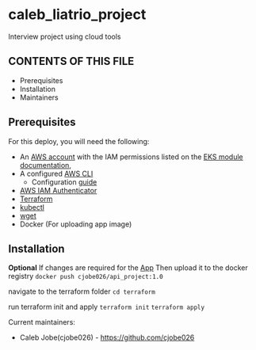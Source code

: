 # caleb_liatrio_project
Interview project using cloud tools

CONTENTS OF THIS FILE
---------------------
 * Prerequisites
 * Installation
 * Maintainers

## Prerequisites

For this deploy, you will need the following:

-   An  [AWS account](https://portal.aws.amazon.com/billing/signup?nc2=h_ct&src=default&redirect_url=https%3A%2F%2Faws.amazon.com%2Fregistration-confirmation#/start)  with the IAM permissions listed on the  [EKS module documentation](https://github.com/terraform-aws-modules/terraform-aws-eks/blob/master/docs/iam-permissions.md),
-   A configured [AWS CLI](https://aws.amazon.com/cli/)
	- Configuration [guide](https://docs.aws.amazon.com/cli/latest/userguide/cli-configure-quickstart.html)
-   [AWS IAM Authenticator](https://docs.aws.amazon.com/eks/latest/userguide/install-aws-iam-authenticator.html)
- [Terraform](https://www.terraform.io/downloads.html)
-   [kubectl](https://learn.hashicorp.com/tutorials/terraform/eks#kubectl)
-   [wget](https://www.gnu.org/software/wget/)
- Docker (For uploading app image)
## Installation
**Optional**
If changes are required for the [App](https://github.com/cjobe026/caleb_liatrio_project/tree/main/docker)
Then upload it to the docker registry
`docker push cjobe026/api_project:1.0`

navigate to the terraform folder
`cd terraform`

run terraform init and apply
`terraform init`
`terraform apply`


 Current maintainers:
 * Caleb Jobe(cjobe026) - https://github.com/cjobe026
